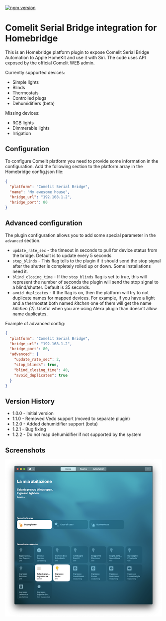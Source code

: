 [![npm version](https://badge.fury.io/js/homebridge-comelit-sb-platform.svg)](https://badge.fury.io/js/homebridge-comelit-sb-platform)

# Comelit Serial Bridge integration for Homebridge

This is an Homebridge platform plugin to expose Comelit Serial Bridge Automation to Apple HomeKit and use it with Siri.
The code uses API exposed by the official Comelit WEB admin.

Currently supported devices:

- Simple lights
- Blinds
- Thermostats
- Controlled plugs
- Dehumidifiers (beta)

Missing devices:

- RGB lights
- Dimmerable lights
- Irrigation

## Configuration

To configure Comelit platform you need to provide some information in the configuration.
Add the following section to the platform array in the Homebridge config.json file:

```json
{
  "platform": "Comelit Serial Bridge",
  "name": "My awesome house",
  "bridge_url": "192.168.1.2",
  "bridge_port": 80
}
```

## Advanced configuration

The plugin configuration allows you to add some special parameter in the `advanced` section.

- `update_rate_sec` - the timeout in seconds to pull for device status from the bridge. Default is to update every 5 seconds
- `stop_blinds` - This flag tells to the plugin if it should send the stop signal after the shutter is completely rolled up or down. Some installations need it.
- `blind_closing_time` - If the `stop_blinds` flag is set to true, this will represent the number of seconds the plugin will send the stop signal to a blind/shutter. Default is 35 seconds.
- `avoid_duplicates` - If the flag is on, then the platform will try to not duplicate names for mapped devices. For example, if you have a light and a thermostat both named _kitchen_ one of them will get the name _kitchen (2)_.
  Useful when you are using Alexa plugin than doesn't allow name duplicates.

Example of advanced config:

```json
{
  "platform": "Comelit Serial Bridge",
  "bridge_url": "192.168.1.2",
  "bridge_port": 80,
  "advanced": {
    "update_rate_sec": 2,
    "stop_blinds": true,
    "blind_closing_time": 40,
    "avoid_duplicates": true
  }
}
```

## Version History

- 1.0.0 - Initial version
- 1.1.0 - Removed Vedo support (moved to separate plugin)
- 1.2.0 - Added dehumidifier support (beta)
- 1.2.1 - Bug fixing
- 1.2.2 - Do not map dehumidifier if not supported by the system

## Screenshots

![Home application screenshot](https://github.com/madchicken/homebridge-comelit-hub/raw/master/images/home.png)
